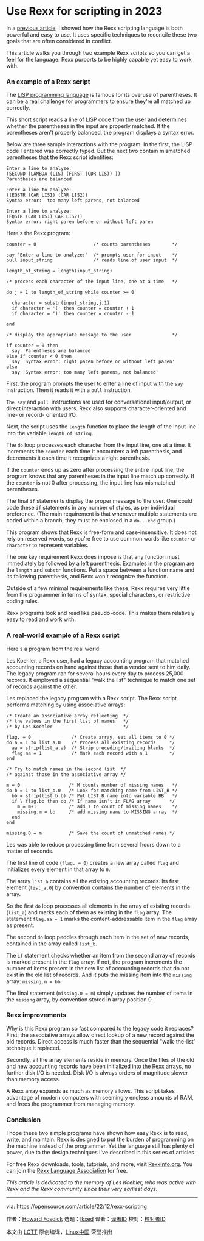 [#]: subject: "Use Rexx for scripting in 2023"
[#]: via: "https://opensource.com/article/22/12/rexx-scripting"
[#]: author: "Howard Fosdick https://opensource.com/users/howtech"
[#]: collector: "lkxed"
[#]: translator: " "
[#]: reviewer: " "
[#]: publisher: " "
[#]: url: " "

Use Rexx for scripting in 2023
======

In a [previous article][1], I showed how the Rexx scripting language is both powerful and easy to use. It uses specific techniques to reconcile these two goals that are often considered in conflict.

This article walks you through two example Rexx scripts so you can get a feel for the language. Rexx purports to be highly capable yet easy to work with.

### An example of a Rexx script

The [LISP programming language][2] is famous for its overuse of parentheses. It can be a real challenge for programmers to ensure they're all matched up correctly.

This short script reads a line of LISP code from the user and determines whether the parentheses in the input are properly matched. If the parentheses aren't properly balanced, the program displays a syntax error.

Below are three sample interactions with the program. In the first, the LISP code I entered was correctly typed. But the next two contain mismatched parentheses that the Rexx script identifies:

```
Enter a line to analyze:
(SECOND (LAMBDA (LIS) (FIRST (CDR LIS)) ))
Parentheses are balanced

Enter a line to analyze:
((EQSTR (CAR LIS1) (CAR LIS2))
Syntax error:  too many left parens, not balanced

Enter a line to analyze:
(EQSTR (CAR LIS1) CAR LIS2))
Syntax error: right paren before or without left paren
```

Here's the Rexx program:

```
counter = 0                     /* counts parentheses        */

say 'Enter a line to analyze:'  /* prompts user for input    */
pull input_string               /* reads line of user input  */

length_of_string = length(input_string)

/* process each character of the input line, one at a time   */

do j = 1 to length_of_string while counter >= 0

  character = substr(input_string,j,1)
  if character = '(' then counter = counter + 1
  if character = ')' then counter = counter - 1    

end

/* display the appropriate message to the user               */

if counter = 0 then 
  say 'Parentheses are balanced'
else if counter < 0 then
  say 'Syntax error: right paren before or without left paren'
else 
  say 'Syntax error: too many left parens, not balanced'
```

First, the program prompts the user to enter a line of input with the `say` instruction. Then it reads it with a `pull` instruction.

`The say` and `pull`  instructions are used for conversational input/output, or direct interaction with users. Rexx also supports character-oriented and line- or record- oriented I/O.

Next, the script uses the `length` function to place the length of the input line into the variable `length_of_string`.

The `do` loop processes each character from the input line, one at a time. It increments the `counter` each time it encounters a left parenthesis, and decrements it each time it recognizes a right parenthesis.

If the `counter` ends up as zero after processing the entire input line, the program knows that any parentheses in the input line match up correctly. If the `counter` is not 0 after processing, the input line has mismatched parentheses.

The final `if` statements display the proper message to the user. One could code these `if` statements in any number of styles, as per individual preference. (The main requirement is that whenever multiple statements are coded within a branch, they must be enclosed in a `do...end` group.)

This program shows that Rexx is free-form and case-insensitive. It does not rely on reserved words, so you're free to use common words like `counter` or `character` to represent variables.

The one key requirement Rexx does impose is that any function must immediately be followed by a left parenthesis. Examples in the program are the `length` and `substr` functions. Put a space between a function name and its following parenthesis, and Rexx won't recognize the function.

Outside of a few minimal requirements like these, Rexx requires very little from the programmer in terms of syntax, special characters, or restrictive coding rules.

Rexx programs look and read like pseudo-code. This makes them relatively easy to read and work with.

### A real-world example of a Rexx script

Here's a program from the real world:

Les Koehler, a Rexx user, had a legacy accounting program that matched accounting records on hand against those that a vendor sent to him daily. The legacy program ran for several hours every day to process 25,000 records. It employed a sequential "walk the list" technique to match one set of records against the other.

Les replaced the legacy program with a Rexx script. The Rexx script performs matching by using associative arrays:

```
/* Create an associative array reflecting  */
/* the values in the first list of names   */
/* by Les Koehler                          */

flag. = 0               /* Create array, set all items to 0 */
do a = 1 to list_a.0    /* Process all existing records     */
  aa = strip(list_a.a)  /* Strip preceding/trailing blanks  */
  flag.aa = 1           /* Mark each record with a 1        */
end

/* Try to match names in the second list  */
/* against those in the associative array */ 

m = 0                  /* M counts number of missing names   */
do b = 1 to list_b.0   /* Look for matching name from LIST_B */
  bb = strip(list_b.b) /* Put LIST_B name into variable BB   */
  if \ flag.bb then do /* If name isn't in FLAG array       */
    m = m+1            /* add 1 to count of missing names    */
    missing.m = bb     /* add missing name to MISSING array  */
  end
end

missing.0 = m          /* Save the count of unmatched names */
```

Les was able to reduce processing time from several hours down to a matter of seconds.

The first line of code (`flag. = 0`) creates a new array called `flag` and initializes every element in that array to `0`.

The array `list_a` contains all the existing accounting records. Its first element (`list_a.0`) by convention contains the number of elements in the array.

So the first `do` loop processes all elements in the array of existing records (`list_a`) and marks each of them as existing in the `flag` array. The statement `flag.aa = 1` marks the content-addressable item in the `flag` array as present.

The second `do` loop peddles through each item in the set of new records, contained in the array called `list_b`.

The `if` statement checks whether an item from the second array of records is marked present in the `flag` array. If not, the program increments the number of items present in the new list of accounting records that do not exist in the old list of records. And it puts the missing item into the `missing` array: `missing.m = bb`.

The final statement (`missing.0 = m`) simply updates the number of items in the `missing` array, by convention stored in array position 0.

### Rexx improvements

Why is this Rexx program so fast compared to the legacy code it replaces? First, the associative arrays allow direct lookup of a new record against the old records. Direct access is much faster than the sequential "walk-the-list" technique it replaced.

Secondly, all the array elements reside in memory. Once the files of the old and new accounting records have been initialized into the Rexx arrays, no further disk I/O is needed. Disk I/O is always orders of magnitude slower than memory access.

A Rexx array expands as much as memory allows. This script takes advantage of modern computers with seemingly endless amounts of RAM, and frees the programmer from managing memory.

### Conclusion

I hope these two simple programs have shown how easy Rexx is to read, write, and maintain. Rexx is designed to put the burden of programming on the machine instead of the programmer. Yet the language still has plenty of power, due to the design techniques I've described in this series of articles.

For free Rexx downloads, tools, tutorials, and more, visit [RexxInfo.org][3]. You can join the [Rexx Language Association][4] for free.

_This article is dedicated to the memory of Les Koehler, who was active with Rexx and the Rexx community since their very earliest days._

--------------------------------------------------------------------------------

via: https://opensource.com/article/22/12/rexx-scripting

作者：[Howard Fosdick][a]
选题：[lkxed][b]
译者：[译者ID](https://github.com/译者ID)
校对：[校对者ID](https://github.com/校对者ID)

本文由 [LCTT](https://github.com/LCTT/TranslateProject) 原创编译，[Linux中国](https://linux.cn/) 荣誉推出

[a]: https://opensource.com/users/howtech
[b]: https://github.com/lkxed
[1]: https://opensource.com/article/22/10/rexx-scripting-language
[2]: https://opensource.com/article/21/5/learn-lisp
[3]: http://www.RexxInfo.org
[4]: http://www.RexxLA.org
